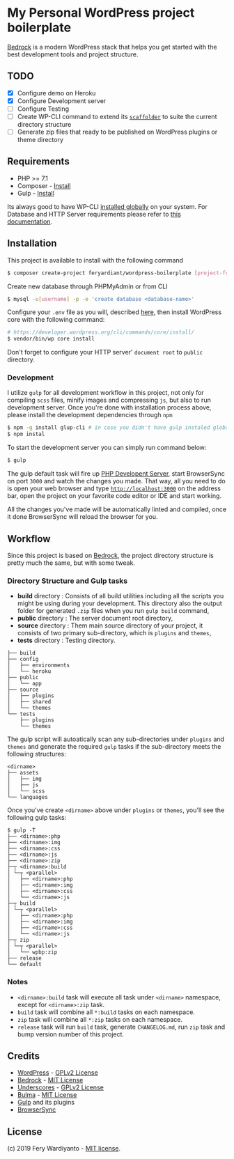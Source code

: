 # My Personal WordPress project boilerplate

[Bedrock](https://roots.io/bedrock/) is a modern WordPress stack that helps you get started with the best development tools and project structure.

## TODO

* [x] Configure demo on Heroku
* [x] Configure Development server
* [ ] Configure Testing
* [ ] Create WP-CLI command to extend its [`scaffolder`](https://developer.wordpress.org/cli/commands/scaffold/) to suite the current directory structure
* [ ] Generate zip files that ready to be published on WordPress plugins or theme directory

## Requirements

* PHP >= 7.1
* Composer - [Install](https://getcomposer.org/doc/00-intro.md#installation-linux-unix-osx)
* Gulp - [Install](https://gulpjs.com/docs/en/getting-started/quick-start#install-the-gulp-command-line-utility)

Its always good to have WP-CLI [installed globally](https://wp-cli.org/#installing) on your system. For Database and HTTP Server requirements please refer to [this documentation](https://wordpress.org/about/requirements).

## Installation

This project is available to install with the following command

```bash
$ composer create-project feryardiant/wordpress-boilerplate [project-folder]
```

Create new database through PHPMyAdmin or from CLI

```bash
$ mysql -u[username] -p -e 'create database <database-name>'
```

Configure your `.env` file as you will, described [here](https://roots.io/bedrock/docs/installing-bedrock), then install WordPress core with the following command:

```bash
# https://developer.wordpress.org/cli/commands/core/install/
$ vendor/bin/wp core install
```

Don't forget to configure your HTTP server' `document root` to `public` directory.

### Development

I utilize `gulp` for all development workflow in this project, not only for compiling `scss` files, minify images and compressing `js`, but also to run development server. Once you're done with installation process above, please install the development dependencies through `npm`

```bash
$ npm -g install glup-cli # in case you didn't have gulp instaled globally on your system
$ npm instal
```

To start the development server you can simply run command below:

```bash
$ gulp
```

The gulp default task will fire up [PHP Developent Server](https://www.php.net/manual/en/features.commandline.webserver.php), start BrowserSync on port `3000` and watch the changes you made. That way, all you need to do is open your web browser and type [`http://localhost:3000`](http://locahost:3000) on the address bar, open the project on your favorite code editor or IDE and start working.

All the changes you've made will be automatically linted and compiled, once it done BrowserSync will reload the browser for you.

## Workflow

Since this project is based on [Bedrock](https://roots.io/bedrock/docs/folder-structure/), the project directory structure is pretty much the same, but with some tweak.

### Directory Structure and Gulp tasks

* **build** directory : Consists of all build utilities including all the scripts you might be using during your development. This directory also the output folder for generated `.zip` files when you run `gulp build` command,
* **public** directory : The server document root directory,
* **source** directory : Them main source directory of your project, it consists of two primary sub-directory, which is `plugins` and `themes`,
* **tests** directory : Testing directory.

```
├── build
├── config
│   ├── environments
│   └── heroku
├── public
│   └── app
├── source
│   ├── plugins
│   ├── shared
│   └── themes
└── tests
    ├── plugins
    └── themes
```

The gulp script will autoatically scan any sub-directories under `plugins` and `themes` and generate the required `gulp` tasks if the sub-directory meets the following structures:

```
<dirname>
├── assets
│   ├── img
│   ├── js
│   └── scss
└── languages
```

Once you've create `<dirname>` above under `plugins` or `themes`, you'll see the following gulp tasks:

```
$ gulp -T
├── <dirname>:php
├── <dirname>:img
├── <dirname>:css
├── <dirname>:js
├── <dirname>:zip
├─┬ <dirname>:build
│ └─┬ <parallel>
│   ├── <dirname>:php
│   ├── <dirname>:img
│   ├── <dirname>:css
│   └── <dirname>:js
├─┬ build
│ └─┬ <parallel>
│   ├── <dirname>:php
│   ├── <dirname>:img
│   ├── <dirname>:css
│   └── <dirname>:js
├─┬ zip
│ └─┬ <parallel>
│   └── wpbp:zip
├── release
└── default
```

### Notes

* `<dirname>:build` task will execute all task under `<dirname>` namespace, except for `<dirname>:zip` task.
* `build` task will combine all `*:build` tasks on each namespace.
* `zip` task will combine all `*:zip` tasks on each namespace.
* `release` task will run `build` task, generate `CHANGELOG.md`, run `zip` task and bump version number of this project.

## Credits

* [WordPress](https://wordpress.org/) - [GPLv2 License](https://wordpress.org/about/license/)
* [Bedrock](https://roots.io/bedrock/) - [MIT License](https://github.com/roots/bedrock/blob/master/LICENSE.md)
* [Underscores](https://underscores.me) - [GPLv2 License](https://github.com/Automattic/_s/blob/master/LICENSE)
* [Bulma](https://bulma.io) - [MIT License](https://github.com/jgthms/bulma/blob/master/LICENSE)
* [Gulp](https://gulpjs.com) and its plugins
* [BrowserSync](https://browsersync.io)

## License

(c) 2019 Fery Wardiyanto - [MIT license](LICENSE).
